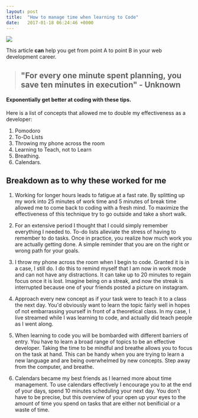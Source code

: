 ```yaml
---
layout: post
title:  "How to manage time when learning to Code"
date:   2017-01-18 06:24:46 +0000
---
```


![](http://i.imgur.com/Mlcdt9A.png)

 This article **can** help you get from point A to point B in your web development career.

> ##  "For every one minute spent planning, you save ten minutes in execution" - Unknown

#### Exponentially get better at coding with these tips.

Here is a list of concepts that allowed me to double my effectiveness as a developer:

1. Pomodoro
2. To-Do Lists
3. Throwing my phone across the room
4. Learning to Teach, not to Learn
5. Breathing.
6. Calendars.

## Breakdown as to why these worked for me


1. Working for longer hours leads to fatigue at a fast rate. By splitting up my work into 25 minutes of work time and 5 minutes of break time allowed me to come back to coding with a fresh mind. To maximize the effectiveness of this technique try to go outside and take a short walk.

2. For an extensive period I thought that I could simply remember everything I needed to. To-do lists alleviate the stress of having to remember to do tasks. Once in practice, you realize how much work you are actually getting done. A simple reminder that you are on the right or wrong path for your goals.

3. I throw my phone across the room when I begin to code. Granted it is in a case, I still do. I do this to remind myself that I am now in work mode and can not have any distractions. It can take up to 20 minutes to regain focus once it is lost. Imagine being on a streak, and now the streak is interrupted because one of your friends posted a picture on instagram.

4. Approach every new concept as if your task were to teach it to a class the next day. You'd obviously want to learn the topic fairly well in hopes of not embarrassing yourself in front of a theoretical class. In my case, I live streamed while I was learning to code, and actually did teach people as I went along.

5. When learning to code you will be bombarded with different barriers of entry. You have to learn a broad range of topics to be an effective developer. Taking the time to be mindful and breathe allows you to focus on the task at hand. This can be handy when you are trying to learn a new language and are being overwhelmed by new concepts. Step away from the computer, and breathe.

6. Calendars became my best friends as I learned more about time management. To use calendars effectively I encourage you to at the end of your days, spend 10 minutes scheduling your next day. You don't have to be precise, but this overview of your open up your eyes to the amount of time you spend on tasks that are either not benificial or a waste of time. 



